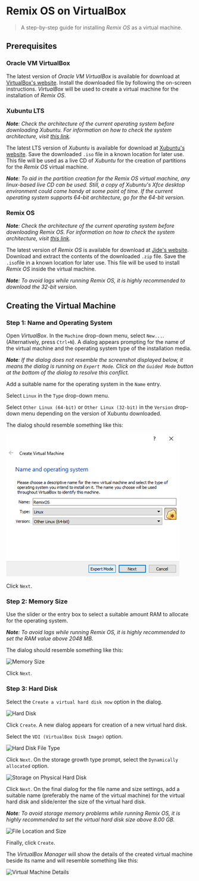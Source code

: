 # Remix OS on VirtualBox

> A step-by-step guide for installing *Remix OS* as a virtual machine.

## Prerequisites

### Oracle VM VirtualBox

The latest version of *Oracle VM VirtualBox* is available for download at [VirtualBox's website](https://www.virtualbox.org/wiki/Downloads). Install the downloaded file by following the on-screen instructions. *VirtualBox* will be used to create a virtual machine for the installation of *Remix OS*.

### Xubuntu LTS

***Note**: Check the architecture of the current operating system before downloading Xubuntu. For information on how to check the system architecture, visit [this link](https://superuser.com/questions/173788/how-to-find-the-architecture-of-os-installed).*

The latest LTS version of *Xubuntu* is available for download at [Xubuntu's website](https://xubuntu.org/getxubuntu/). Save the downloaded ```.iso``` file in a known location for later use. This file will be used as a live CD of *Xubuntu* for the creation of partitions for the *Remix OS* virtual machine.

***Note**: To aid in the partition creation for the Remix OS virtual machine, any linux-based live CD can be used. Still, a copy of Xubuntu's Xfce desktop environment could come handy at some point of time. If the current operating system supports 64-bit architecture, go for the 64-bit version.*

### Remix OS

***Note**: Check the architecture of the current operating system before downloading Remix OS. For information on how to check the system architecture, visit [this link](https://superuser.com/questions/173788/how-to-find-the-architecture-of-os-installed).*

The latest version of *Remix OS* is available for download at [Jide's website](http://www.jide.com/remixos-for-pc#downloadNow). Download and extract the contents of the downloaded ```.zip``` file. Save the ```.iso```file in a known location for later use. This file will be used to install *Remix OS* inside the virtual machine.

***Note**: To avoid lags while running Remix OS, it is highly recommended to download the 32-bit version.*

## Creating the Virtual Machine

### Step 1: Name and Operating System

Open *VirtualBox*. In the ```Machine``` drop-down menu, select ```New...```. (Alternatively, press ```Ctrl+N```). A dialog appears prompting for the name of the virtual machine and the operating system type of the installation media.

***Note**: If the dialog does not resemble the screenshot displayed below, it means the dialog is running on ```Expert Mode```. Click on the ```Guided Mode``` button at the bottom of the dialog to resolve this conflict.*

Add a suitable name for the operating system in the ```Name``` entry.

Select ```Linux``` in the ```Type``` drop-down menu.

Select ```Other Linux (64-bit)``` or ```Other Linux (32-bit)``` in the ```Version``` drop-down menu depending on the version of Xubuntu downloaded.

The dialog should resemble something like this:

![Name and Operating System](https://github.com/Sampreet/install-guides/raw/master/virtual-machines/remixos/screenshots/remixos-virtualbox-createvm-step-1.PNG "Creating the Virtual Machine: Step 1")

Click ```Next```.

### Step 2: Memory Size

Use the slider or the entry box to select a suitable amount RAM to allocate for the operating system.

***Note**: To avoid lags while running Remix OS, it is highly recommended to set the RAM value above 2048 MB.*

The dialog should resemble something like this:

![Memory Size](https://github.com/Sampreet/install-guides/raw/master/virtual-machines/remixos/screenshots/remixos-virtualbox-createvm-part-2.PNG "Creating the Virtual Machine: Step 2")

Click ```Next```.

### Step 3: Hard Disk

Select the ```Create a virtual hard disk now``` option in the dialog.

![Hard Disk](https://github.com/Sampreet/install-guides/raw/master/virtual-machines/remixos/screenshots/remixos-virtualbox-createvm-part-3-1.PNG "Creating the Virtual Machine: Step 3.1")

Click ```Create```. A new dialog appears for creation of a new virtual hard disk.

Select the ```VDI (VirtualBox Disk Image)``` option.

![Hard Disk File Type](https://github.com/Sampreet/install-guides/raw/master/virtual-machines/remixos/screenshots/remixos-virtualbox-createvm-part-3-2.PNG "Creating the Virtual Machine: Step 3.2")

Click ```Next```. On the storage growth type prompt, select the ```Dynamically allocated``` option.

![Storage on Physical Hard Disk](https://github.com/Sampreet/install-guides/raw/master/virtual-machines/remixos/screenshots/remixos-virtualbox-createvm-part-3-3.PNG "Creating the Virtual Machine: Step 3.3")

Click ```Next```. On the final dialog for the file name and size settings, add a suitable name (preferably the name of the virtual machine) for the virtual hard disk and slide/enter the size of the virtual hard disk.

***Note**: To avoid storage memory problems while running Remix OS, it is highly recommended to set the virtual hard disk size above 8.00 GB.*

![File Location and Size](https://github.com/Sampreet/install-guides/raw/master/virtual-machines/remixos/screenshots/remixos-virtualbox-createvm-part-3-4.PNG "Creating the Virtual Machine: Step 3.4")

Finally, click ```Create```.

The *VirtualBox Manager* will show the details of the created virtual machine beside its name and will resemble something like this:

![Virtual Machine Details](https://github.com/Sampreet/install-guides/raw/master/virtual-machines/remixos/screenshots/remixos-virtualbox-createvm-part-4.PNG "Creating the Virtual Machine: Step 4")

